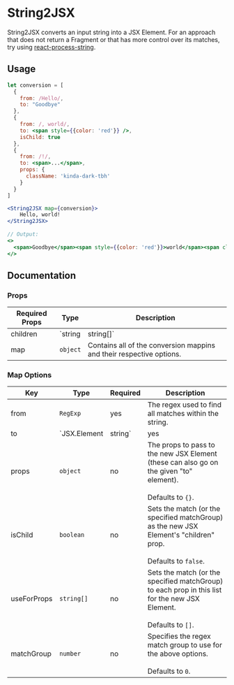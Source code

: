 # String2JSX
String2JSX converts an input string into a JSX Element. For an approach that does not return a Fragment or that has more control over its matches, try using [react-process-string](https://github.com/EfogDev/react-process-string).



## Usage
```jsx
let conversion = [
  {
    from: /Hello/,
    to: "Goodbye"
  },
  {
    from: /, world/,
    to: <span style={{color: 'red'}} />,
    isChild: true
  },
  {
    from: /!/,
    to: <span>...</span>,
    props: {
      className: 'kinda-dark-tbh'
    }
  }
]

<String2JSX map={conversion}>
    Hello, world!
</String2JSX>
  
// Output: 
<>
  <span>Goodbye</span><span style={{color: 'red'}}>world</span><span className={'kinda-dark-tbh'}>...</span>
</>
```



## Documentation

### Props

| Required Props | Type                | Description                                                  |
| -------------- | ------------------- | ------------------------------------------------------------ |
| children       | `string | string[]` | Contains the string (or array of strings) to be converted.   |
| map            | `object`            | Contains all of the conversion mappins and their respective options. |

### Map Options

| Key         | Type                   | Required | Description                                                  |
| ----------- | ---------------------- | -------- | ------------------------------------------------------------ |
| from        | `RegExp`               | yes      | The regex used to find all matches within the string.        |
| to          | `JSX.Element | string` | yes      | The JSX Element to replace any found matches.                |
| props       | `object`               | no       | The props to pass to the new JSX Element (these can also go on the given "to" element). <br /><br />Defaults to `{}`. |
| isChild     | `boolean`              | no       | Sets the match (or the specified matchGroup) as the new JSX Element's "children" prop.<br /><br />Defaults to `false`. |
| useForProps | `string[]`             | no       | Sets the match (or the specified matchGroup) to each  prop in this list for the new JSX Element.<br /><br />Defaults to `[]`. |
| matchGroup  | `number`               | no       | Specifies the regex match group to use for the above options.<br /><br />Defaults to `0`. |

